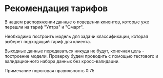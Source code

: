 # Рекомендация тарифов
В нашем распоряжении данные о поведении клиентов, которые уже перешли на тариф "Ултра" и "Смарт".

Необходимо построить модель для задачи классификации, которая выберет подходящий тариф для клиента.

Выходные данные передаваться никуда не будут, конечная цель - построение модели. Проверку будем проводить с помощью тестового и валидационного набора данных без кросс-валидации.

Примечание пороговая правильность 0.75
